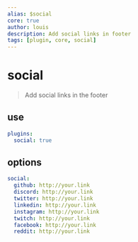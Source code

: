 ```yaml
---
alias: $social
core: true
author: louis
description: Add social links in footer
tags: [plugin, core, social]
---
```

# social

> Add social links in the footer

## use

```yaml
plugins:
  social: true
```

## options

```yaml
social:
  github: http://your.link
  discord: http://your.link
  twitter: http://your.link
  linkedin: http://your.link
  instagram: http://your.link
  twitch: http://your.link
  facebook: http://your.link
  reddit: http://your.link
```
